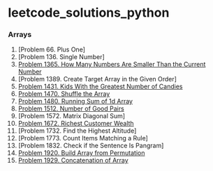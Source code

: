 # leetcode_solutions_python

### Arrays

1. [Problem 66. Plus One]
2. [Problem 136. Single Number]
3. [Problem 1365. How Many Numbers Are Smaller Than the Current Number](https://leetcode.com/problems/how-many-numbers-are-smaller-than-the-current-number/solutions/3675363/python-code/)
4. [Problem 1389. Create Target Array in the Given Order]
5. [Problem 1431. Kids With the Greatest Number of Candies](https://leetcode.com/problems/kids-with-the-greatest-number-of-candies/solutions/3675331/python-code/)
6. [Problem 1470. Shuffle the Array](https://leetcode.com/problems/shuffle-the-array/solutions/3675326/python-code/)
7. [Problem 1480. Running Sum of 1d Array](https://leetcode.com/problems/running-sum-of-1d-array/solutions/3673675/pyhton-code/)
8. [Problem 1512. Number of Good Pairs](https://leetcode.com/problems/number-of-good-pairs/solutions/3675338/python-code/)
9. [Problem 1572. Matrix Diagonal Sum]
10. [Problem 1672. Richest Customer Wealth](https://leetcode.com/problems/richest-customer-wealth/solutions/3675316/python-code/)
11. [Problem 1732. Find the Highest Altitude]
12. [Problem 1773. Count Items Matching a Rule]
13. [Problem 1832. Check if the Sentence Is Pangram]
14. [Problem 1920. Build Array from Permutation](https://leetcode.com/problems/build-array-from-permutation/solutions/3673626/python-code/)
15. [Problem 1929. Concatenation of Array](https://leetcode.com/problems/concatenation-of-array/solutions/3673640/python-code-with-simple-addittion/)  
